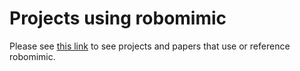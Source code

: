# Projects using robomimic

Please see [this link](https://scholar.google.com/scholar?hl=en&as_sdt=2005&sciodt=0,5&cites=3943356860137248514&scipsc=&q=) to see projects and papers that use or reference robomimic.
